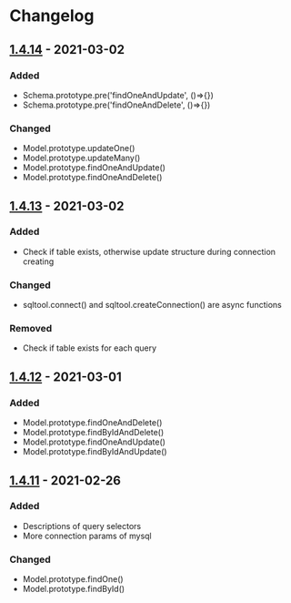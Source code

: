 # Changelog


## [1.4.14] - 2021-03-02

### Added

- Schema.prototype.pre('findOneAndUpdate', ()=>{})
- Schema.prototype.pre('findOneAndDelete', ()=>{})

### Changed

- Model.prototype.updateOne()
- Model.prototype.updateMany()
- Model.prototype.findOneAndUpdate()
- Model.prototype.findOneAndDelete()


## [1.4.13] - 2021-03-02

### Added

- Check if table exists, otherwise update structure during connection creating

### Changed

- sqltool.connect() and sqltool.createConnection() are async functions

### Removed

- Check if table exists for each query


## [1.4.12] - 2021-03-01

### Added

- Model.prototype.findOneAndDelete()
- Model.prototype.findByIdAndDelete()
- Model.prototype.findOneAndUpdate()
- Model.prototype.findByIdAndUpdate()


## [1.4.11] - 2021-02-26

### Added

- Descriptions of query selectors
- More connection params of mysql

### Changed

- Model.prototype.findOne()
- Model.prototype.findById()


[1.4.14]: https://github.com/ashotsiroyan/sqltool/compare/1.4.13...1.4.14
[1.4.13]: https://github.com/ashotsiroyan/sqltool/compare/1.4.12...1.4.13
[1.4.12]: https://github.com/ashotsiroyan/sqltool/compare/1.4.11...1.4.12
[1.4.11]: https://github.com/ashotsiroyan/sqltool/compare/1.4.10...1.4.11